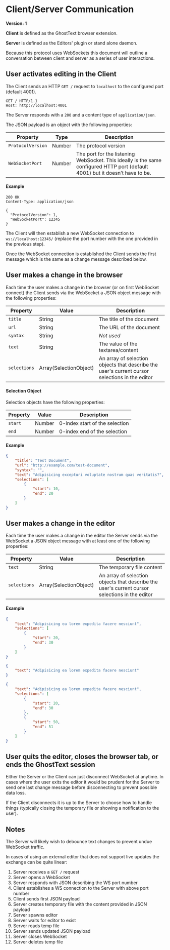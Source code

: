 # Client/Server Communication

**Version: 1**

**Client** is defined as the GhostText browser extension.

**Server** is defined as the Editors' plugin or stand alone daemon.

Because this protocol uses WebSockets this document will outline a conversation
between client and server as a series of user interactions.

## User activates editing in the Client

The Client sends an HTTP `GET /` request to `localhost` to the configured port
(default 4001).

```
GET / HTTP/1.1
Host: http://localhost:4001
```

The Server responds with a `200` and a content type of `application/json`.

The JSON payload is an object with the following properties:

| Property          | Type   | Description                          |
| ----------------- | ------ | ------------------------------------ |
| `ProtocolVersion` | Number | The protocol version                 |
| `WebSocketPort`   | Number | The port for the listening WebSocket. This ideally is the same configured HTTP port (default 4001) but it doesn’t have to be. |

#### Example

```
200 OK
Content-Type: application/json

{
  "ProtocolVersion": 1,
  "WebSocketPort": 12345
}
```

The Client will then establish a new WebSocket connection to
`ws://localhost:12345/` (replace the port number with the one provided in the
previous step).

Once the WebSocket connection is established the Client sends the first message
which is the same as a change message described below.

## User makes a change in the browser

Each time the user makes a change in the browser (or on first WebSocket
connect) the Client sends via the WebSocket a JSON object message with the
following properties:

| Property     | Value                  | Description                                                                                    |
| ------------ | ---------------------- | ---------------------------------------------------------------------------------------------- |
| `title`      | String                 | The title of the document                                                                      |
| `url`        | String                 | The URL of the document                                                                        |
| `syntax`     | String                 | _Not used_                                                                                     |
| `text`       | String                 | The value of the textarea/content                                                              |
| `selections` | Array(SelectionObject) | An array of selection objects that describe the user's current cursor selections in the editor |

#### Selection Object

Selection objects have the following properties:

| Property | Value  | Description                    |
| -------- | ------ | ------------------------------ |
| `start`  | Number | 0-index start of the selection |
| `end`    | Number | 0-index end of the selection   |

#### Example

```json
{
	"title": "Test Document",
	"url": "http://example.com/test-document",
	"syntax": "",
	"text": "Adipisicing excepturi voluptate nostrum quas veritatis?",
	"selections": [
		{
			"start": 10,
			"end": 20
		}
	]
}
```

## User makes a change in the editor

Each time the user makes a change in the editor the Server sends via the
WebSocket a JSON object message with at least one of the following properties:

| Property     | Value                  | Description                                                                                    |
| ------------ | ---------------------- | ---------------------------------------------------------------------------------------------- |
| `text`       | String                 | The temporary file content                                                                     |
| `selections` | Array(SelectionObject) | An array of selection objects that describe the user's current cursor selections in the editor |

#### Example

```json
{
	"text": "Adipisicing ea lorem expedita facere nesciunt",
	"selections": [
		{
			"start": 20,
			"end": 30
		}
	]
}
```
```json
{
	"text": "Adipisicing ea lorem expedita facere nesciunt"
}
```
```json
{
	"text": "Adipisicing ea lorem expedita facere nesciunt",
	"selections": [
		{
			"start": 20,
			"end": 30
		},
		{
			"start": 50,
			"end": 51
		}
	]
}
```

## User quits the editor, closes the browser tab, or ends the GhostText session

Either the Server or the Client can just disconnect WebSocket at anytime. In
cases where the user exits the editor it would be prudent for the Server to
send one last change message before disconnecting to prevent possible data
loss.

If the Client disconnects it is up to the Server to choose how to handle things
(typically closing the temporary file or showing a notification to the user).

## Notes

The Server will likely wish to debounce text changes to prevent undue WebSocket
traffic.

In cases of using an external editor that does not support live updates the
exchange can be quite linear:

1.  Server receives a `GET /` request
2.  Server opens a WebSocket
3.  Server responds with JSON describing the WS port number
4.  Client establishes a WS connection to the Server with above port number
5.  Client sends first JSON payload
6.  Server creates temporary file with the content provided in JSON payload
7.  Server spawns editor
8.  Server waits for editor to exist
9.  Server reads temp file
10. Server sends updated JSON payload
11. Server closes WebSocket
12. Server deletes temp file
